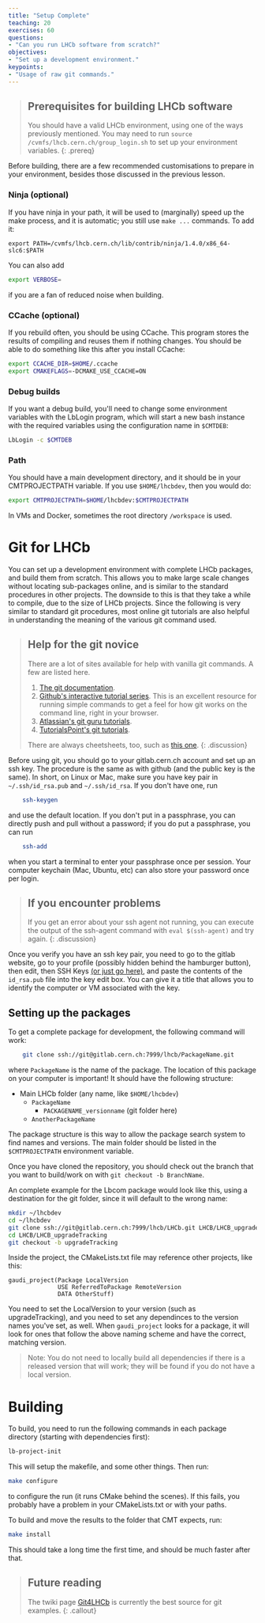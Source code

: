 ```yaml
---
title: "Setup Complete"
teaching: 20
exercises: 60
questions:
- "Can you run LHCb software from scratch?"
objectives:
- "Set up a development environment."
keypoints:
- "Usage of raw git commands."
---
```



> ## Prerequisites for building LHCb software
> 
> You should have a valid LHCb environment, using one of the ways previously mentioned.
> You may need to run `source /cvmfs/lhcb.cern.ch/group_login.sh` to set up your environment variables.
{: .prereq}

Before building, there are a few recommended customisations to prepare in your environment, besides those discussed in the previous lesson.

### Ninja (optional)

If you have ninja in your path, it will be used to (marginally) speed up the make process, and it is automatic; you still use `make ...` commands. To add it:
```
export PATH=/cvmfs/lhcb.cern.ch/lib/contrib/ninja/1.4.0/x86_64-slc6:$PATH
```

You can also add

```bash
export VERBOSE=
```

if you are a fan of reduced noise when building.

### CCache (optional)

If you rebuild often, you should be using CCache. This program stores the results of compiling and reuses them if nothing changes. You should be able to do something like this after you install CCache:

```bash
export CCACHE_DIR=$HOME/.ccache
export CMAKEFLAGS=-DCMAKE_USE_CCACHE=ON
```


### Debug builds

If you want a debug build, you'll need to change some environment variables with the LbLogin program, which will start a new bash instance with the required variables using the configuration name in `$CMTDEB`:

```bash
LbLogin -c $CMTDEB
```

### Path

You should have a main development directory, and it should be in your CMTPROJECTPATH variable. If you use `$HOME/lhcbdev`, then you would do:

```bash
export CMTPROJECTPATH=$HOME/lhcbdev:$CMTPROJECTPATH
```

In VMs and Docker, sometimes the root directory `/workspace` is used.

# Git for LHCb

You can set up a development environment with complete LHCb packages, and build them from scratch. This allows you to make large scale changes without locating sub-packages online, and is similar to the standard procedures in other projects. The downside to this is that they take a while to compile, due to the size of LHCb projects. Since the following is very similar to standard git procedures, most online git tutorials are also helpful in understanding the meaning of the various
git command used.

> ## Help for the git novice
> 
> There are a lot of sites available for help with vanilla git commands. A few are listed here.
> 
> 1. [The git documentation](https://git-scm.com/docs/gittutorial). 
> 2. [Github's interactive tutorial series](https://try.github.io/levels/1/challenges/1). This is an excellent resource for running simple commands to get a feel for how git works on the command line, right in your browser.
> 3. [Atlassian's git guru tutorials](https://www.atlassian.com/git/tutorials/).
> 4. [TutorialsPoint's git tutorials](http://www.tutorialspoint.com/git/).
>
> There are always cheetsheets, too, such as [this one](http://www.cheat-sheets.org/saved-copy/git-cheat-sheet.pdf).
{: .discussion}



Before using git, you should go to your gitlab.cern.ch account and set up an ssh key. The procedure is the same as with github (and the public key is the same). In short, on Linux or Mac, make sure you have key pair in `~/.ssh/id_rsa.pub` and `~/.ssh/id_rsa`. If you don't have one, run

```bash
    ssh-keygen
```

and use the default location. If you don't put in a passphrase, you can directly push and pull without a password; if you do put a passphrase, you can run

```bash
    ssh-add
```

when you start a terminal to enter your passphrase once per session. Your computer keychain (Mac, Ubuntu, etc) can also store your password once per login.

> ## If you encounter problems
> 
> If you get an error about your ssh agent not running, you can execute the output of the ssh-agent command with `eval $(ssh-agent)` and try again.
{: .discussion}

Once you verify you have an ssh key pair, you need to go to the gitlab website, go to your profile (possibly hidden behind the hamburger button), then edit, then SSH Keys [(or just go here)](https://gitlab.cern.ch/profile/keys), and paste the contents of the `id_rsa.pub` file into the key edit box. You can give it a title that allows you to identify the computer or VM associated with the key.

## Setting up the packages

To get a complete package for development, the following command will work:

```bash
    git clone ssh://git@gitlab.cern.ch:7999/lhcb/PackageName.git
```

where `PackageName` is the name of the package. The location of this package on your computer is important! It should have the following structure:

* Main LHCb folder (any name, like `$HOME/lhcbdev`)
  * `PackageName`
    * `PACKAGENAME_versionname` (git folder here)
  * `AnotherPackageName`

The package structure is this way to allow the package search system to find names and versions. The main folder should be listed in the `$CMTPROJECTPATH` environment variable.

Once you have cloned the repository, you should check out the branch that you want to build/work on with `git checkout -b BranchName`.

An complete example for the Lbcom package would look like this, using a destination for the git folder, since it will default to the wrong name:

```bash
mkdir ~/lhcbdev
cd ~/lhcbdev
git clone ssh://git@gitlab.cern.ch:7999/lhcb/LHCb.git LHCB/LHCB_upgradeTracking
cd LHCB/LHCB_upgradeTracking
git checkout -b upgradeTracking
```

Inside the project, the CMakeLists.txt file may reference other projects, like this:

```
gaudi_project(Package LocalVersion
              USE ReferredToPackage RemoteVersion
              DATA OtherStuff)
```

You need to set the LocalVersion to your version (such as upgradeTracking), and you need to set any dependinces to the version names you've set, as well. When `gaudi_project` looks for a package, it will look for ones that follow the above naming scheme and have the correct, matching version.

> Note: You do not need to locally build all dependencies if there is a released version that will work; they will be found if you do not have a local version.

# Building

To build, you need to run the following commands in each package directory (starting with dependencies first):

```bash
lb-project-init
```

This will setup the makefile, and some other things. Then run:

```bash
make configure
```

to configure the run (it runs CMake behind the scenes). If this fails, you probably have a problem in your CMakeLists.txt or with your paths.

To build and move the results to the folder that CMT expects, run:

```bash
make install
```

This should take a long time the first time, and should be much faster after that.

> ## Future reading
>
> The twiki page [Git4LHCb](https://twiki.cern.ch/twiki/bin/view/LHCb/Git4LHCb) is currently the best source for git examples.
{: .callout}



